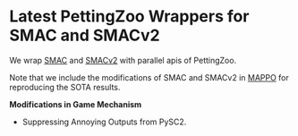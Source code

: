 # Latest PettingZoo Wrappers for SMAC and SMACv2

We wrap [SMAC](https://github.com/oxwhirl/smac) and [SMACv2](https://github.com/oxwhirl/smacv2) with parallel apis of PettingZoo.

Note that we include the modifications of SMAC and SMACv2 in [MAPPO](https://github.com/marlbenchmark/on-policy/tree/main) for reproducing the SOTA results. 

**Modifications in Game Mechanism**

- Suppressing Annoying Outputs from PySC2.